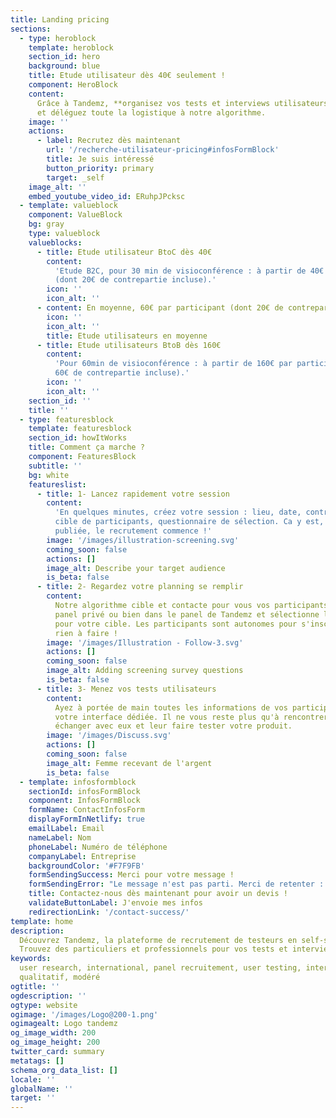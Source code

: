 ```yaml
---
title: Landing pricing
sections:
  - type: heroblock
    template: heroblock
    section_id: hero
    background: blue
    title: Etude utilisateur dès 40€ seulement !
    component: HeroBlock
    content:
      Grâce à Tandemz, **organisez vos tests et interviews utilisateurs dès 40€**
      et déléguez toute la logistique à notre algorithme.
    image: ''
    actions:
      - label: Recrutez dès maintenant
        url: '/recherche-utilisateur-pricing#infosFormBlock'
        title: Je suis intéressé
        button_priority: primary
        target: _self
    image_alt: ''
    embed_youtube_video_id: ERuhpJPcksc
  - template: valueblock
    component: ValueBlock
    bg: gray
    type: valueblock
    valueblocks:
      - title: Etude utilisateur BtoC dès 40€
        content:
          'Etude B2C, pour 30 min de visioconférence : à partir de 40€ par participant
          (dont 20€ de contrepartie incluse).'
        icon: ''
        icon_alt: ''
      - content: En moyenne, 60€ par participant (dont 20€ de contrepartie incluse).
        icon: ''
        icon_alt: ''
        title: Etude utilisateurs en moyenne
      - title: Etude utilisateurs BtoB dès 160€
        content:
          'Pour 60min de visioconférence : à partir de 160€ par participant (dont
          60€ de contrepartie incluse).'
        icon: ''
        icon_alt: ''
    section_id: ''
    title: ''
  - type: featuresblock
    template: featuresblock
    section_id: howItWorks
    title: Comment ça marche ?
    component: FeaturesBlock
    subtitle: ''
    bg: white
    featureslist:
      - title: 1- Lancez rapidement votre session
        content:
          'En quelques minutes, créez votre session : lieu, date, contrepartie,
          cible de participants, questionnaire de sélection. Ca y est, votre annonce est
          publiée, le recrutement commence !'
        image: '/images/illustration-screening.svg'
        coming_soon: false
        actions: []
        image_alt: Describe your target audience
        is_beta: false
      - title: 2- Regardez votre planning se remplir
        content:
          Notre algorithme cible et contacte pour vous vos participants, dans votre
          panel privé ou bien dans le panel de Tandemz et sélectionne les meilleurs profils
          pour votre cible. Les participants sont autonomes pour s'inscrire. Vous n'avez
          rien à faire !
        image: '/images/Illustration - Follow-3.svg'
        actions: []
        coming_soon: false
        image_alt: Adding screening survey questions
        is_beta: false
      - title: 3- Menez vos tests utilisateurs
        content:
          Ayez à portée de main toutes les informations de vos participants sur
          votre interface dédiée. Il ne vous reste plus qu'à rencontrer vos participants,
          échanger avec eux et leur faire tester votre produit.
        image: '/images/Discuss.svg'
        actions: []
        coming_soon: false
        image_alt: Femme recevant de l'argent
        is_beta: false
  - template: infosformblock
    sectionId: infosFormBlock
    component: InfosFormBlock
    formName: ContactInfosForm
    displayFormInNetlify: true
    emailLabel: Email
    nameLabel: Nom
    phoneLabel: Numéro de téléphone
    companyLabel: Entreprise
    backgroundColor: '#F7F9FB'
    formSendingSuccess: Merci pour votre message !
    formSendingError: "Le message n'est pas parti. Merci de retenter : )"
    title: Contactez-nous dès maintenant pour avoir un devis !
    validateButtonLabel: J'envoie mes infos
    redirectionLink: '/contact-success/'
template: home
description:
  Découvrez Tandemz, la plateforme de recrutement de testeurs en self-service.
  Trouvez des particuliers et professionnels pour vos tests et interviews !
keywords:
  user research, international, panel recruitement, user testing, interviews,
  qualitatif, modéré
ogtitle: ''
ogdescription: ''
ogtype: website
ogimage: '/images/Logo@200-1.png'
ogimagealt: Logo tandemz
og_image_width: 200
og_image_height: 200
twitter_card: summary
metatags: []
schema_org_data_list: []
locale: ''
globalName: ''
target: ''
---
```

